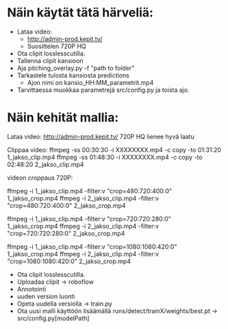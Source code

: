 # Näin käytät tätä härveliä:

- Lataa video:
  - http://admin-prod.kepit.tv/
  - Suosittelen 720P HQ
- Ota clipit losslesscutilla.
- Tallenna clipit kansioon
- Aja pitching_overlay.py -f "path to folder"
- Tarkastele tulosta kansiosta predictions
  - Ajon nimi on kansio_HH:MM_parametrit.mp4
- Tarvittaessa muokkaa parametrejä src/config.py ja toista ajo.

# Näin kehität mallia:

Lataa video:
http://admin-prod.kepit.tv/
720P HQ lienee hyvä laatu

Clippaa video:
ffmpeg -ss 00:30:30 -i XXXXXXXX.mp4 -c copy -to 01:31:20 1_jakso_clip.mp4
ffmpeg -ss 01:48:30 -i XXXXXXXX.mp4 -c copy -to 02:48:20 2_jakso_clip.mp4

videon croppaus 720P:

<!-- 1x2 -->

ffmpeg -i 1_jakso_clip.mp4 -filter:v "crop=480:720:400:0" 1_jakso_crop.mp4
ffmpeg -i 2_jakso_clip.mp4 -filter:v "crop=480:720:400:0" 2_jakso_crop.mp4

<!-- 1x1 -->

ffmpeg -i 1_jakso_clip.mp4 -filter:v "crop=720:720:280:0" 1_jakso_crop.mp4
ffmpeg -i 2_jakso_clip.mp4 -filter:v "crop=720:720:280:0" 2_jakso_crop.mp4

ffmpeg -i 1_jakso_clip.mp4 -filter:v "crop=1080:1080:420:0" 1_jakso_crop.mp4
ffmpeg -i 2_jakso_clip.mp4 -filter:v "crop=1080:1080:420:0" 2_jakso_crop.mp4

- Ota clipit losslesscutilla.
- Uploadaa clipit -> roboflow
- Annotointi
- uuden version luonti
- Opeta uudella versiolla -> train.py
- Ota uusi malli käyttöön lisäämällä runs/detect/trainX/weights/best.pt -> src/config.py[modelPath]
